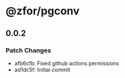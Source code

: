 # @zfor/pgconv

## 0.0.2

### Patch Changes

- afb6cfb: Fixed github actions permissions
- ad1dc5f: Initial commit
